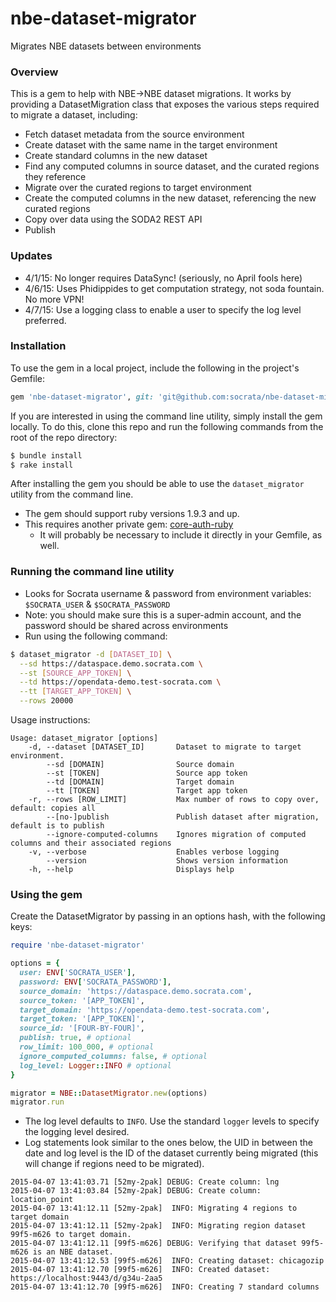 nbe-dataset-migrator
=============================
Migrates NBE datasets between environments

### Overview

This is a gem to help with NBE->NBE dataset migrations.
It works by providing a DatasetMigration class that exposes the various steps required to migrate a dataset, including:
* Fetch dataset metadata from the source environment
* Create dataset with the same name in the target environment
* Create standard columns in the new dataset
* Find any computed columns in source dataset, and the curated regions they reference
* Migrate over the curated regions to target environment
* Create the computed columns in the new dataset, referencing the new curated regions
* Copy over data using the SODA2 REST API
* Publish

### Updates
* 4/1/15: No longer requires DataSync! (seriously, no April fools here)
* 4/6/15: Uses Phidippides to get computation strategy, not soda fountain. No more VPN!
* 4/7/15: Use a logging class to enable a user to specify the log level preferred.

### Installation
To use the gem in a local project, include the following in the project's Gemfile:
```ruby
gem 'nbe-dataset-migrator', git: 'git@github.com:socrata/nbe-dataset-migrator'
```
If you are interested in using the command line utility, simply install the gem locally. To do this, clone this repo and run the following commands from the root of the repo directory:
```bash
$ bundle install
$ rake install
```
After installing the gem you should be able to use the `dataset_migrator` utility from the command line.
* The gem should support ruby versions 1.9.3 and up.
* This requires another private gem: [core-auth-ruby](https://github.com/socrata/core-auth-ruby)
  * It will probably be necessary to include it directly in your Gemfile, as well.

### Running the command line utility
* Looks for Socrata username & password from environment variables: `$SOCRATA_USER` & `$SOCRATA_PASSWORD`
* Note: you should make sure this is a super-admin account, and the password should be shared across environments
* Run using the following command:

```bash
$ dataset_migrator -d [DATASET_ID] \
  --sd https://dataspace.demo.socrata.com \
  --st [SOURCE_APP_TOKEN] \
  --td https://opendata-demo.test-socrata.com \
  --tt [TARGET_APP_TOKEN] \
  --rows 20000
```
Usage instructions:
```
Usage: dataset_migrator [options]
    -d, --dataset [DATASET_ID]       Dataset to migrate to target environment.
        --sd [DOMAIN]                Source domain
        --st [TOKEN]                 Source app token
        --td [DOMAIN]                Target domain
        --tt [TOKEN]                 Target app token
    -r, --rows [ROW_LIMIT]           Max number of rows to copy over, default: copies all
        --[no-]publish               Publish dataset after migration, default is to publish
        --ignore-computed-columns    Ignores migration of computed columns and their associated regions
    -v, --verbose                    Enables verbose logging
        --version                    Shows version information
    -h, --help                       Displays help
```

### Using the gem

Create the DatasetMigrator by passing in an options hash, with the following keys:

```ruby
require 'nbe-dataset-migrator'

options = {
  user: ENV['SOCRATA_USER'],
  password: ENV['SOCRATA_PASSWORD'],
  source_domain: 'https://dataspace.demo.socrata.com',
  source_token: '[APP_TOKEN]',
  target_domain: 'https://opendata-demo.test-socrata.com',
  target_token: '[APP_TOKEN]',
  source_id: '[FOUR-BY-FOUR]',
  publish: true, # optional
  row_limit: 100_000, # optional
  ignore_computed_columns: false, # optional
  log_level: Logger::INFO # optional
}

migrator = NBE::DatasetMigrator.new(options)
migrator.run
```
* The log level defaults to `INFO`. Use the standard `logger` levels to specify the logging level desired.
* Log statements look similar to the ones below, the UID in between the date and log level is the ID of the dataset currently being migrated (this will change if regions need to be migrated).
```
2015-04-07 13:41:03.71 [52my-2pak] DEBUG: Create column: lng
2015-04-07 13:41:03.84 [52my-2pak] DEBUG: Create column: location_point
2015-04-07 13:41:12.11 [52my-2pak]  INFO: Migrating 4 regions to target domain
2015-04-07 13:41:12.11 [52my-2pak]  INFO: Migrating region dataset 99f5-m626 to target domain.
2015-04-07 13:41:12.11 [99f5-m626] DEBUG: Verifying that dataset 99f5-m626 is an NBE dataset.
2015-04-07 13:41:12.53 [99f5-m626]  INFO: Creating dataset: chicagozip
2015-04-07 13:41:12.70 [99f5-m626]  INFO: Created dataset: https://localhost:9443/d/g34u-2aa5
2015-04-07 13:41:12.70 [99f5-m626]  INFO: Creating 7 standard columns
```
